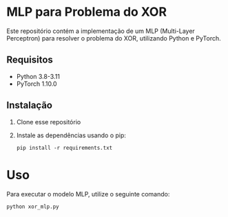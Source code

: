 # MLP para Problema do XOR

Este repositório contém a implementação de um MLP (Multi-Layer Perceptron) para resolver o problema do XOR, utilizando Python e PyTorch.


## Requisitos

- Python 3.8-3.11
- PyTorch 1.10.0

## Instalação

1. Clone esse repositório

2. Instale as dependências usando o pip:

    ```
    pip install -r requirements.txt
    ```

# Uso

Para executar o modelo MLP, utilize o seguinte comando:

```
python xor_mlp.py
```